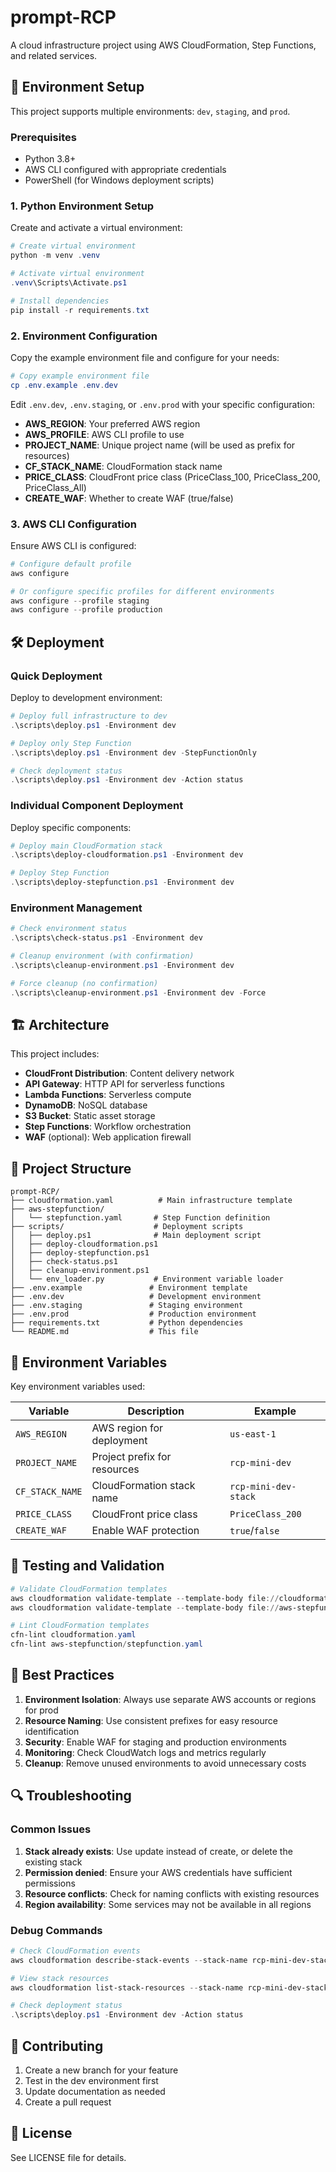 # prompt-RCP

A cloud infrastructure project using AWS CloudFormation, Step Functions, and related services.

## 🚀 Environment Setup

This project supports multiple environments: `dev`, `staging`, and `prod`.

### Prerequisites

- Python 3.8+
- AWS CLI configured with appropriate credentials
- PowerShell (for Windows deployment scripts)

### 1. Python Environment Setup

Create and activate a virtual environment:

```powershell
# Create virtual environment
python -m venv .venv

# Activate virtual environment
.venv\Scripts\Activate.ps1

# Install dependencies
pip install -r requirements.txt
```

### 2. Environment Configuration

Copy the example environment file and configure for your needs:

```powershell
# Copy example environment file
cp .env.example .env.dev
```

Edit `.env.dev`, `.env.staging`, or `.env.prod` with your specific configuration:

- **AWS_REGION**: Your preferred AWS region
- **AWS_PROFILE**: AWS CLI profile to use
- **PROJECT_NAME**: Unique project name (will be used as prefix for resources)
- **CF_STACK_NAME**: CloudFormation stack name
- **PRICE_CLASS**: CloudFront price class (PriceClass_100, PriceClass_200, PriceClass_All)
- **CREATE_WAF**: Whether to create WAF (true/false)

### 3. AWS CLI Configuration

Ensure AWS CLI is configured:

```powershell
# Configure default profile
aws configure

# Or configure specific profiles for different environments
aws configure --profile staging
aws configure --profile production
```

## 🛠️ Deployment

### Quick Deployment

Deploy to development environment:

```powershell
# Deploy full infrastructure to dev
.\scripts\deploy.ps1 -Environment dev

# Deploy only Step Function
.\scripts\deploy.ps1 -Environment dev -StepFunctionOnly

# Check deployment status
.\scripts\deploy.ps1 -Environment dev -Action status
```

### Individual Component Deployment

Deploy specific components:

```powershell
# Deploy main CloudFormation stack
.\scripts\deploy-cloudformation.ps1 -Environment dev

# Deploy Step Function
.\scripts\deploy-stepfunction.ps1 -Environment dev
```

### Environment Management

```powershell
# Check environment status
.\scripts\check-status.ps1 -Environment dev

# Cleanup environment (with confirmation)
.\scripts\cleanup-environment.ps1 -Environment dev

# Force cleanup (no confirmation)
.\scripts\cleanup-environment.ps1 -Environment dev -Force
```

## 🏗️ Architecture

This project includes:

- **CloudFront Distribution**: Content delivery network
- **API Gateway**: HTTP API for serverless functions
- **Lambda Functions**: Serverless compute
- **DynamoDB**: NoSQL database
- **S3 Bucket**: Static asset storage
- **Step Functions**: Workflow orchestration
- **WAF** (optional): Web application firewall

## 📁 Project Structure

```
prompt-RCP/
├── cloudformation.yaml          # Main infrastructure template
├── aws-stepfunction/
│   └── stepfunction.yaml       # Step Function definition
├── scripts/                    # Deployment scripts
│   ├── deploy.ps1              # Main deployment script
│   ├── deploy-cloudformation.ps1
│   ├── deploy-stepfunction.ps1
│   ├── check-status.ps1
│   ├── cleanup-environment.ps1
│   └── env_loader.py           # Environment variable loader
├── .env.example               # Environment template
├── .env.dev                   # Development environment
├── .env.staging               # Staging environment
├── .env.prod                  # Production environment
├── requirements.txt           # Python dependencies
└── README.md                  # This file
```

## 🔧 Environment Variables

Key environment variables used:

| Variable        | Description                  | Example              |
| --------------- | ---------------------------- | -------------------- |
| `AWS_REGION`    | AWS region for deployment    | `us-east-1`          |
| `PROJECT_NAME`  | Project prefix for resources | `rcp-mini-dev`       |
| `CF_STACK_NAME` | CloudFormation stack name    | `rcp-mini-dev-stack` |
| `PRICE_CLASS`   | CloudFront price class       | `PriceClass_200`     |
| `CREATE_WAF`    | Enable WAF protection        | `true`/`false`       |

## 🧪 Testing and Validation

```powershell
# Validate CloudFormation templates
aws cloudformation validate-template --template-body file://cloudformation.yaml
aws cloudformation validate-template --template-body file://aws-stepfunction/stepfunction.yaml

# Lint CloudFormation templates
cfn-lint cloudformation.yaml
cfn-lint aws-stepfunction/stepfunction.yaml
```

## 📝 Best Practices

1. **Environment Isolation**: Always use separate AWS accounts or regions for prod
2. **Resource Naming**: Use consistent prefixes for easy resource identification
3. **Security**: Enable WAF for staging and production environments
4. **Monitoring**: Check CloudWatch logs and metrics regularly
5. **Cleanup**: Remove unused environments to avoid unnecessary costs

## 🔍 Troubleshooting

### Common Issues

1. **Stack already exists**: Use update instead of create, or delete the existing stack
2. **Permission denied**: Ensure your AWS credentials have sufficient permissions
3. **Resource conflicts**: Check for naming conflicts with existing resources
4. **Region availability**: Some services may not be available in all regions

### Debug Commands

```powershell
# Check CloudFormation events
aws cloudformation describe-stack-events --stack-name rcp-mini-dev-stack

# View stack resources
aws cloudformation list-stack-resources --stack-name rcp-mini-dev-stack

# Check deployment status
.\scripts\deploy.ps1 -Environment dev -Action status
```

## 🤝 Contributing

1. Create a new branch for your feature
2. Test in the dev environment first
3. Update documentation as needed
4. Create a pull request

## 📄 License

See LICENSE file for details.

